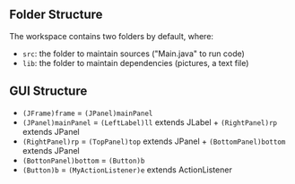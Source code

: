 ## Folder Structure

The workspace contains two folders by default, where:

- `src`: the folder to maintain sources ("Main.java" to run code)
- `lib`: the folder to maintain dependencies (pictures, a text file)

## GUI Structure

- `(JFrame)frame` = `(JPanel)mainPanel`
- `(JPanel)mainPanel` = `(LeftLabel)ll` extends JLabel + `(RightPanel)rp` extends JPanel
- `(RightPanel)rp` = `(TopPanel)top` extends JPanel + `(BottomPanel)bottom` extends JPanel
- `(BottonPanel)bottom` = `(Button)b`
- `(Button)b` = `(MyActionListener)e` extends ActionListener


